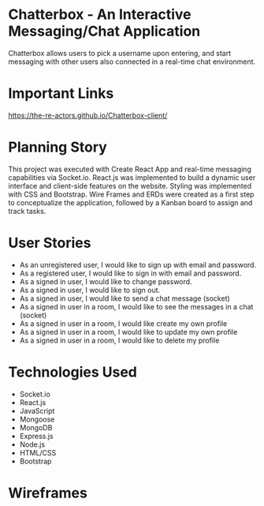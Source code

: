 # Chatterbox - An Interactive Messaging/Chat Application

Chatterbox allows users to pick a username upon entering, and start messaging with other users also connected in a real-time chat environment.

# Important Links

https://the-re-actors.github.io/Chatterbox-client/

# Planning Story

This project was executed with Create React App and real-time messaging capabilities via Socket.io. React.js was implemented to build a dynamic user interface and client-side features on the website. Styling was implemented with CSS and Bootstrap. Wire Frames and ERDs were created as a first step to conceptualize the application, followed by a Kanban board to assign and track tasks. 

# User Stories

* As an unregistered user, I would like to sign up with email and password.
* As a registered user, I would like to sign in with email and password.
* As a signed in user, I would like to change password.
* As a signed in user, I would like to sign out.
* As a signed in user, I would like to send a chat message (socket)
* As a signed in user in a room, I would like to see the messages in a chat (socket)
* As a signed in user in a room, I would like create my own profile
* As a signed in user in a room, I would like to update my own profile
* As a signed in user in a room, I would like to delete my profile

# Technologies Used

* Socket.io
* React.js
* JavaScript
* Mongoose
* MongoDB
* Express.js
* Node.js
* HTML/CSS
* Bootstrap


# Wireframes

<blockquote class="imgur-embed-pub" lang="en" data-id="a/gpygHUV" data-context="false" ><a href="//imgur.com/a/gpygHUV"></a></blockquote><script async src="//s.imgur.com/min/embed.js" charset="utf-8"></script>
